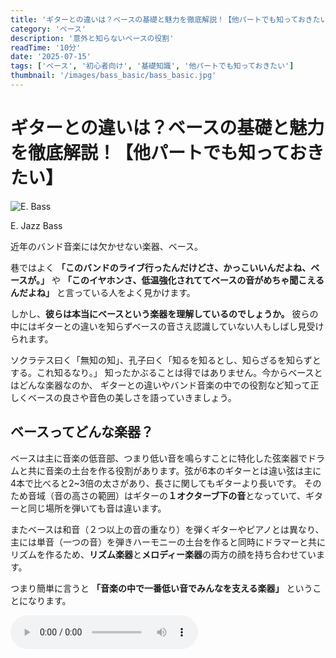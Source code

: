 ```yaml
---
title: 'ギターとの違いは？ベースの基礎と魅力を徹底解説！【他パートでも知っておきたい】'
category: 'ベース'
description: '意外と知らないベースの役割'
readTime: '10分'
date: '2025-07-15'
tags: ['ベース', '初心者向け', '基礎知識', '他パートでも知っておきたい']
thumbnail: '/images/bass_basic/bass_basic.jpg'
---
```


# ギターとの違いは？ベースの基礎と魅力を徹底解説！【他パートでも知っておきたい】

![E. Bass](/images/bass_basic/bass_basic.jpg)
<div className='sidenote'>E. Jazz Bass</div>

<!--todo ベースとは(4つ弦) => 魅力 => 最初のベース(プレシジョン)-->

近年のバンド音楽には欠かせない楽器、ベース。

巷ではよく **「このバンドのライブ行ったんだけどさ、かっこいいんだよね、ベースが。」** や
**「このイヤホンさ、低温強化されててベースの音がめちゃ聞こえるんだよね」** と言っている人をよく見かけます。

しかし、**彼らは本当にベースという楽器を理解しているのでしょうか。** 彼らの中にはギターとの違いを知らずベースの音さえ認識していない人もしばし見受けられます。

ソクラテス曰く「無知の知」、孔子曰く「知るを知るとし、知らざるを知らずとする。これ知るなり。」
知ったかぶることは得ではありません。今からベースとはどんな楽器なのか、
ギターとの違いやバンド音楽の中での役割など知って正しくベースの良さや音色の美しさを語っていきましょう。

## ベースってどんな楽器？
ベースは主に音楽の低音部、つまり低い音を鳴らすことに特化した弦楽器でドラムと共に音楽の土台を作る役割があります。弦が6本のギターとは違い弦は主に4本で比べると2~3倍の太さがあり、長さに関してもギターより長いです。
そのため音域（音の高さの範囲）はギターの**１オクターブ下の音**となっていて、ギターと同じ場所を弾いても音は違います。

またベースは和音（２つ以上の音の重なり）を弾くギターやピアノとは異なり、主には単音（一つの音）を弾きハーモニーの土台を作ると同時にドラマーと共にリズムを作るため、**リズム楽器**と**メロディー楽器**の両方の顔を持ち合わせています。

つまり簡単に言うと **「音楽の中で一番低い音でみんなを支える楽器」** ということになります。

<audio controls loop>
    <source src='/audio/bass_basic/finger.wav'>
</audio>